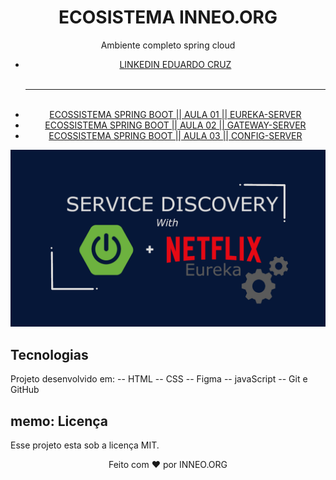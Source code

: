 <h1 align="center">ECOSISTEMA INNEO.ORG</h1>

<p align="center">Ambiente completo spring cloud</p>

<ul align="center"> 
   <li style="text-decoration-line: none;"><a href="#" target="_blank">LINKEDIN EDUARDO CRUZ</a></li><br /><hr /> <br />
   <li style="text-decoration-line: none;"><a href="https://youtu.be/OQS8Mn0l_4U?si=oxCF43PKeD6Ur5yS" target="_blank">ECOSSISTEMA SPRING BOOT || AULA 01 || EUREKA-SERVER</a></li>
   <li style="text-decoration-line: none;"><a href="#" target="_blank">ECOSSISTEMA SPRING BOOT || AULA 02 || GATEWAY-SERVER</a></li>
   <li style="text-decoration-line: none;"><a href="#" target="_blank">ECOSSISTEMA SPRING BOOT || AULA 03 || CONFIG-SERVER</a></li>
</ul>

<p align="center">
  <img src=".github/eureka-cloud.png" alt="" />
</p>

## Tecnologias

Projeto desenvolvido em:
-- HTML
-- CSS
-- Figma
-- javaScript
-- Git e GitHub

## memo: Licença

Esse projeto esta sob a licença MIT.

<p align="center">
Feito com ❤ por INNEO.ORG
</p>
